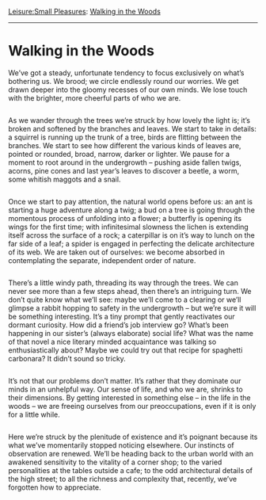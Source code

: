 [Leisure:](https://www.theschooloflife.com/thebookoflife/category/leisure/)[Small Pleasures](https://www.theschooloflife.com/thebookoflife/category/leisure/small-pleasures/): [Walking in the Woods](https://www.theschooloflife.com/thebookoflife/walking-in-the-woods/)

* * *

# Walking in the Woods

We’ve got a steady, unfortunate tendency to focus exclusively on what’s bothering us. We brood; we circle endlessly round our worries. We get drawn deeper into the gloomy recesses of our own minds. We lose touch with the brighter, more cheerful parts of who we are.&nbsp;

<figure class="aligncenter"><img src="https://www.theschooloflife.com/thebookoflife/wp-content/uploads/2019/09/29820699478_6437dd64f1_z.jpg" alt="" class="wp-image-23655" srcset="https://www.theschooloflife.com/thebookoflife/wp-content/uploads/2019/09/29820699478_6437dd64f1_z.jpg 640w, https://www.theschooloflife.com/thebookoflife/wp-content/uploads/2019/09/29820699478_6437dd64f1_z-300x200.jpg 300w" sizes="(max-width: 640px) 100vw, 640px"></figure>

As we wander through the trees we’re struck by how lovely the light is; it’s broken and softened by the branches and leaves. We start to take in details: a squirrel is running up the trunk of a tree, birds are flitting between the branches. We start to see how different the various kinds of leaves are, pointed or rounded, broad, narrow, darker or lighter. We pause for a moment to root around in the undergrowth – pushing aside fallen twigs, acorns, pine cones and last year’s leaves to discover a beetle, a worm, some whitish maggots and a snail.&nbsp;&nbsp;

<figure class="aligncenter"><img src="https://www.theschooloflife.com/thebookoflife/wp-content/uploads/2019/09/40694248350_8482da0d80_z.jpg" alt="" class="wp-image-23656" srcset="https://www.theschooloflife.com/thebookoflife/wp-content/uploads/2019/09/40694248350_8482da0d80_z.jpg 640w, https://www.theschooloflife.com/thebookoflife/wp-content/uploads/2019/09/40694248350_8482da0d80_z-300x225.jpg 300w" sizes="(max-width: 640px) 100vw, 640px"></figure>

Once we start to pay attention, the natural world opens before us: an ant is starting a huge adventure along a twig; a bud on a tree is going through the momentous process of unfolding into a flower; a butterfly is opening its wings for the first time; with infinitesimal slowness the lichen is extending itself across the surface of a rock; a caterpillar is on it’s way to lunch on the far side of a leaf; a spider is engaged in perfecting the delicate architecture of its web. We are taken out of ourselves: we become absorbed in contemplating the separate, independent order of nature.&nbsp;

<figure class="aligncenter"><img src="https://www.theschooloflife.com/thebookoflife/wp-content/uploads/2019/09/44490215674_1827143d87_z.jpg" alt="" class="wp-image-23657" srcset="https://www.theschooloflife.com/thebookoflife/wp-content/uploads/2019/09/44490215674_1827143d87_z.jpg 640w, https://www.theschooloflife.com/thebookoflife/wp-content/uploads/2019/09/44490215674_1827143d87_z-300x200.jpg 300w" sizes="(max-width: 640px) 100vw, 640px"></figure>

There’s a little windy path, threading its way through the trees. We can never see more than a few steps ahead, then there’s an intriguing turn. We don’t quite know what we’ll see: maybe we’ll come to a clearing or we’ll glimpse a rabbit hopping to safety in the undergrowth – but we’re sure it will be something interesting. It’s a tiny prompt that gently reactivates our dormant curiosity. How did a friend’s job interview go? What’s been happening in our sister’s (always elaborate) social life? What was the name of that novel a nice literary minded acquaintance was talking so enthusiastically about? Maybe we could try out that recipe for spaghetti carbonara? It didn’t sound so tricky.&nbsp;

<figure class="aligncenter"><img src="https://www.theschooloflife.com/thebookoflife/wp-content/uploads/2019/09/34246219685_b2a45c5140_z.jpg" alt="" class="wp-image-23658" srcset="https://www.theschooloflife.com/thebookoflife/wp-content/uploads/2019/09/34246219685_b2a45c5140_z.jpg 640w, https://www.theschooloflife.com/thebookoflife/wp-content/uploads/2019/09/34246219685_b2a45c5140_z-300x199.jpg 300w" sizes="(max-width: 640px) 100vw, 640px"></figure>

It’s not that our problems don’t matter. It’s rather that they dominate our minds in an unhelpful way. Our sense of life, and who we are, shrinks to their dimensions. By getting interested in something else – in the life in the woods – we are freeing ourselves from our preoccupations, even if it is only for a little while.&nbsp;

<figure class="aligncenter"><img src="https://www.theschooloflife.com/thebookoflife/wp-content/uploads/2019/09/45575815735_e8b30f7f95_z.jpg" alt="" class="wp-image-23659" srcset="https://www.theschooloflife.com/thebookoflife/wp-content/uploads/2019/09/45575815735_e8b30f7f95_z.jpg 640w, https://www.theschooloflife.com/thebookoflife/wp-content/uploads/2019/09/45575815735_e8b30f7f95_z-300x183.jpg 300w" sizes="(max-width: 640px) 100vw, 640px"></figure>

Here we’re struck by the plenitude of existence and it’s poignant because its what we’ve momentarily stopped noticing elsewhere. Our instincts of observation are renewed. We’ll be heading back to the urban world with an awakened sensitivity to the vitality of a corner shop; to the varied personalities at the tables outside a cafe; to the odd architectural details of the high street; to all the richness and complexity that, recently, we’ve forgotten how to appreciate.
